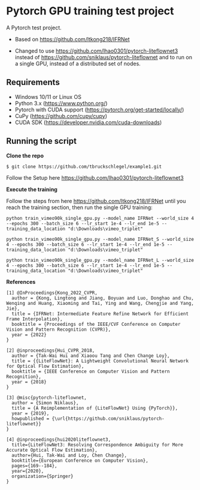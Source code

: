 # Pytorch GPU training test project

A Pytorch test project. 

- Based on https://github.com/ltkong218/IFRNet

- Changed to use https://github.com/lhao0301/pytorch-liteflownet3 instead of https://github.com/sniklaus/pytorch-liteflownet and to run on a single GPU, instead of a distributed set of nodes.

## Requirements

* Windows 10/11 or Linux OS
* Python 3.x (https://www.python.org/)
* Pytorch with CUDA support (https://pytorch.org/get-started/locally/)
* CuPy (https://github.com/cupy/cupy)
* CUDA SDK (https://developer.nvidia.com/cuda-downloads) 

## Running the script

**Clone the repo**

```$ git clone https://github.com/tbruckschlegel/example1.git```

Follow the Setup here https://github.com/lhao0301/pytorch-liteflownet3

**Execute the training**

Follow the steps from here https://github.com/ltkong218/IFRNet until you reach the training section, then run the single GPU training:

```python train_vimeo90k_single_gpu.py --model_name IFRNet --world_size 4 --epochs 300 --batch_size 6 --lr_start 1e-4 --lr_end 1e-5 --training_data_location "d:\Downloads\vimeo_triplet"```

```python train_vimeo90k_single_gpu.py --model_name IFRNet_S --world_size 4 --epochs 300 --batch_size 6 --lr_start 1e-4 --lr_end 1e-5 --training_data_location "d:\Downloads\vimeo_triplet"```

```python train_vimeo90k_single_gpu.py --model_name IFRNet_L --world_size 4 --epochs 300 --batch_size 6 --lr_start 1e-4 --lr_end 1e-5 --training_data_location "d:\Downloads\vimeo_triplet"```

**References**

```
[1] @InProceedings{Kong_2022_CVPR, 
  author = {Kong, Lingtong and Jiang, Boyuan and Luo, Donghao and Chu, Wenqing and Huang, Xiaoming and Tai, Ying and Wang, Chengjie and Yang, Jie}, 
  title = {IFRNet: Intermediate Feature Refine Network for Efficient Frame Interpolation}, 
  booktitle = {Proceedings of the IEEE/CVF Conference on Computer Vision and Pattern Recognition (CVPR)}, 
  year = {2022}
}
```

```
[2] @inproceedings{Hui_CVPR_2018,
  author = {Tak-Wai Hui and Xiaoou Tang and Chen Change Loy},
  title = {{LiteFlowNet}: A Lightweight Convolutional Neural Network for Optical Flow Estimation},
  booktitle = {IEEE Conference on Computer Vision and Pattern Recognition},
  year = {2018}
}
```

```
[3] @misc{pytorch-liteflownet,
  author = {Simon Niklaus},
  title = {A Reimplementation of {LiteFlowNet} Using {PyTorch}},
  year = {2019},
  howpublished = {\url{https://github.com/sniklaus/pytorch-liteflownet}}
}
```

```
[4] @inproceedings{hui2020liteflownet3,
  title={LiteFlowNet3: Resolving Correspondence Ambiguity for More Accurate Optical Flow Estimation},
  author={Hui, Tak-Wai and Loy, Chen Change},
  booktitle={European Conference on Computer Vision},
  pages={169--184},
  year={2020},
  organization={Springer}
}
```
